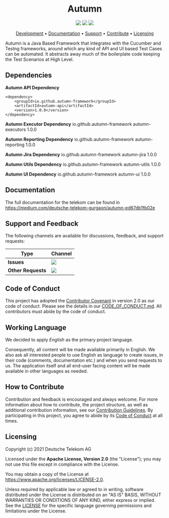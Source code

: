 <h1 align="center">
    Autumn
</h1>

<p align="center">
    <a href="/../../commits/" title="Last Commit"><img src="https://img.shields.io/github/last-commit/autumn-framework/autumn?style=flat"></a>
    <a href="/../../issues" title="Open Issues"><img src="https://img.shields.io/github/issues/autumn-framework/autumn?style=flat"></a>
    <a href="./LICENSE" title="License"><img src="https://img.shields.io/badge/License-Apache%202.0-green.svg?style=flat"></a>
</p>

<p align="center">
  <a href="#development">Development</a> •
  <a href="#documentation">Documentation</a> •
  <a href="#support-and-feedback">Support</a> •
  <a href="#how-to-contribute">Contribute</a> •
  <a href="#licensing">Licensing</a>
</p>

Autumn is a Java Based Framework that integrates with the Cucumber and Testng frameworks, around which any kind of API and UI based Test Cases can be automated. It abstracts away much of the boilerplate code keeping the Test Scenarios at High Level.


## Dependencies

<b>Autumn API Dependency</b>
```
<dependency>
    <groupId>io.github.autumn-framework</groupId>
    <artifactId>autumn-api</artifactId>
    <version>1.0.0</version>
</dependency>
```
<b>Autumn Executor Dependency</b>
<dependency>
    <groupId>io.github.autumn-framework</groupId>
    <artifactId>autumn-executors</artifactId>
    <version>1.0.0</version>
</dependency>

<b>Autumn Reporting Dependency</b>
<dependency>
    <groupId>io.github.autumn-framework</groupId>
    <artifactId>autumn-reporting</artifactId>
    <version>1.0.0</version>
</dependency>

<b>Autumn Jira Dependency</b>
<dependency>
    <groupId>io.github.autumn-framework</groupId>
    <artifactId>autumn-jira</artifactId>
    <version>1.0.0</version>
</dependency>

<b>Autumn Utils Dependency</b>
<dependency>
    <groupId>io.github.autumn-framework</groupId>
    <artifactId>autumn-utils</artifactId>
    <version>1.0.0</version>
</dependency>

<b>Autumn UI Dependency</b>
<dependency>
    <groupId>io.github.autumn-framework</groupId>
    <artifactId>autumn-ui</artifactId>
    <version>1.0.0</version>
</dependency>

## Documentation

The full documentation for the telekom can be found in 
https://medium.com/deutsche-telekom-gurgaon/autumn-ed67db1fb02e

## Support and Feedback
The following channels are available for discussions, feedback, and support requests:

| Type                     | Channel                                                |
| ------------------------ | ------------------------------------------------------ |
| **Issues**   | <a href="/../../issues/new/choose" title="General Discussion"><img src="https://img.shields.io/github/issues/autumn-framework/autumn?style=flat-square"></a> </a>   |
| **Other Requests**    | <a href="mailto:opensource@telekom.de" title="Email Open Source Team"><img src="https://img.shields.io/badge/email-Open%20Source%20Team-green?logo=mail.ru&style=flat-square&logoColor=white"></a>   |

## Code of Conduct

This project has adopted the [Contributor Covenant](https://www.contributor-covenant.org/) in version 2.0 as our code of conduct. Please see the details in our [CODE_OF_CONDUCT.md](CODE_OF_CONDUCT.md). All contributors must abide by the code of conduct.

## Working Language

We decided to apply _English_ as the primary project language.  

Consequently, all content will be made available primarily in English. We also ask all interested people to use English as language to create issues, in their code (comments, documentation etc.) and when you send requests to us. The application itself and all end-user facing content will be made available in other languages as needed. 

## How to Contribute

Contribution and feedback is encouraged and always welcome. For more information about how to contribute, the project structure, as well as additional contribution information, see our [Contribution Guidelines](./CONTRIBUTING.md). By participating in this project, you agree to abide by its [Code of Conduct](./CODE_OF_CONDUCT.md) at all times.

## Licensing

Copyright (c) 2021 Deutsche Telekom AG

Licensed under the **Apache License, Version 2.0** (the "License"); you may not use this file except in compliance with the License.

You may obtain a copy of the License at https://www.apache.org/licenses/LICENSE-2.0.

Unless required by applicable law or agreed to in writing, software distributed under the License is distributed on an "AS IS" BASIS, WITHOUT WARRANTIES OR CONDITIONS OF ANY KIND, either express or implied. See the [LICENSE](./LICENSE) for the specific language governing permissions and limitations under the License.
